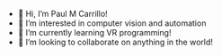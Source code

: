 - 👋 Hi, I’m Paul M Carrillo!
- 👀 I’m interested in computer vision and automation
- 🌱 I’m currently learning VR programming!
- 💞️ I’m looking to collaborate on anything in the world!
